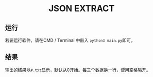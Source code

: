 # <center>JSON EXTRACT</center>
## 运行
若要运行软件，请在CMD / Terminal 中敲入 `python3 main.py`即可。

## 结果
输出的结果以`#.txt`显示，默认从0开始。每三个数据换一行，使用空格隔开。

